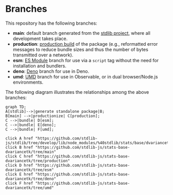 <!--

@license Apache-2.0

Copyright (c) 2022 The Stdlib Authors.

Licensed under the Apache License, Version 2.0 (the "License");
you may not use this file except in compliance with the License.
You may obtain a copy of the License at

    http://www.apache.org/licenses/LICENSE-2.0

Unless required by applicable law or agreed to in writing, software
distributed under the License is distributed on an "AS IS" BASIS,
WITHOUT WARRANTIES OR CONDITIONS OF ANY KIND, either express or implied.
See the License for the specific language governing permissions and
limitations under the License.

-->

# Branches

This repository has the following branches:

-   **main**: default branch generated from the [stdlib project][stdlib-url], where all development takes place.
-   **production**: [production build][production-url] of the package (e.g., reformatted error messages to reduce bundle sizes and thus the number of bytes transmitted over a network).
-   **esm**: [ES Module][esm-url] branch for use via a `script` tag without the need for installation and bundlers.
-   **deno**: [Deno][deno-url] branch for use in Deno.
-   **umd**: [UMD][umd-url] branch for use in Observable, or in dual browser/Node.js environments.

The following diagram illustrates the relationships among the above branches:

```mermaid
graph TD;
A[stdlib]-->|generate standalone package|B;
B[main] -->|productionize| C[production];
C -->|bundle| D[esm];
C -->|bundle| E[deno];
C -->|bundle| F[umd];

click A href "https://github.com/stdlib-js/stdlib/tree/develop/lib/node_modules/%40stdlib/stats/base/dvariancetk"
click B href "https://github.com/stdlib-js/stats-base-dvariancetk/tree/main"
click C href "https://github.com/stdlib-js/stats-base-dvariancetk/tree/production"
click D href "https://github.com/stdlib-js/stats-base-dvariancetk/tree/esm"
click E href "https://github.com/stdlib-js/stats-base-dvariancetk/tree/deno"
click F href "https://github.com/stdlib-js/stats-base-dvariancetk/tree/umd"
```

[stdlib-url]: https://github.com/stdlib-js/stdlib/tree/develop/lib/node_modules/%40stdlib/stats/base/dvariancetk
[production-url]: https://github.com/stdlib-js/stats-base-dvariancetk/tree/production
[deno-url]: https://github.com/stdlib-js/stats-base-dvariancetk/tree/deno
[umd-url]: https://github.com/stdlib-js/stats-base-dvariancetk/tree/umd
[esm-url]: https://github.com/stdlib-js/stats-base-dvariancetk/tree/esm